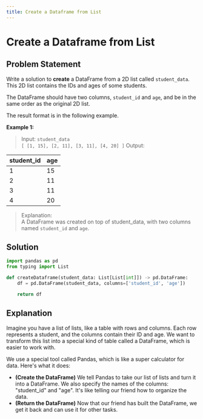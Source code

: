 ```yaml
---
title: Create a Dataframe from List
---
```


# Create a Dataframe from List

<Badge type="warning" text="LeetCode" /> <a href="https://leetcode.com/problems/create-a-dataframe-from-list/" target="_blank"><Badge type="warning" text="#2877" /> </a> <Badge type="info" text="🟢 Easy" /> <Badge type="info" text="Pandas" /> <a href="https://github.com/noeyislearning" target="_blank"><Badge type="tip" text="Solve by @noeyislearning" /> </a>

## Problem Statement

Write a solution to **create** a DataFrame from a 2D list called `student_data`. This 2D list contains the IDs and ages of some students.

The DataFrame should have two columns, `student_id` and `age`, and be in the same order as the original 2D list.

The result format is in the following example.

**Example 1:**

> Input: `student_data`  
> `[
 [1, 15],
 [2, 11],
 [3, 11],
 [4, 20]
]`
> Output:

| student_id | age |
| ---------- | --- |
| 1          | 15  |
| 2          | 11  |
| 3          | 11  |
| 4          | 20  |

> Explanation:  
> A DataFrame was created on top of student_data, with two columns named `student_id` and `age`.

## Solution

```python pandas
import pandas as pd
from typing import List

def createDataframe(student_data: List[List[int]]) -> pd.DataFrame:
    df = pd.DataFrame(student_data, columns=['student_id', 'age'])

    return df
```

## Explanation

Imagine you have a list of lists, like a table with rows and columns. Each row represents a student, and the columns contain their ID and age. We want to transform this list into a special kind of table called a DataFrame, which is easier to work with.

We use a special tool called Pandas, which is like a super calculator for data. Here's what it does:

- **(Create the DataFrame)** We tell Pandas to take our list of lists and turn it into a DataFrame. We also specify the names of the columns: "student_id" and "age". It's like telling our friend how to organize the data.
- **(Return the DataFrame)** Now that our friend has built the DataFrame, we get it back and can use it for other tasks.
